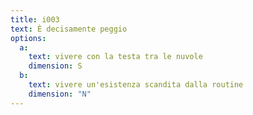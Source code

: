 ```yaml
---
title: i003
text: È decisamente peggio
options:
  a: 
    text: vivere con la testa tra le nuvole
    dimension: S
  b: 
    text: vivere un'esistenza scandita dalla routine
    dimension: "N"
---
```

